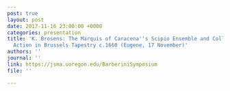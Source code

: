 ```yaml
---
post: true
layout: post
date: 2017-11-16 23:00:00 +0000
categories: presentation
title: 'K. Brosens: The Marquis of Caracena''s Scipio Ensemble and Collaborative Entrepreneurial
  Action in Brussels Tapestry c.1660 (Eugene, 17 November)'
authors: ''
journal: ''
link: https://jsma.uoregon.edu/BarberiniSymposium
file: ''

---
```

